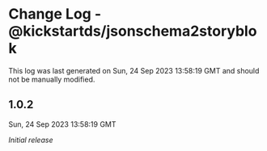 # Change Log - @kickstartds/jsonschema2storyblok

This log was last generated on Sun, 24 Sep 2023 13:58:19 GMT and should not be manually modified.

## 1.0.2
Sun, 24 Sep 2023 13:58:19 GMT

_Initial release_

